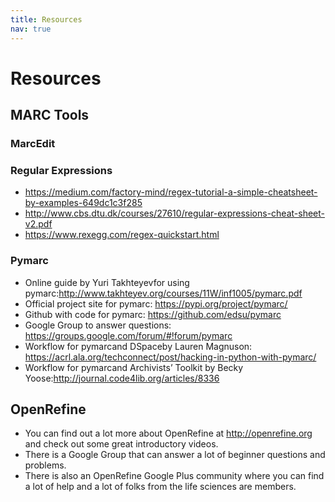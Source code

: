 ```yaml
---
title: Resources
nav: true
---
```


# Resources

## MARC Tools
### MarcEdit

### Regular Expressions
* https://medium.com/factory-mind/regex-tutorial-a-simple-cheatsheet-by-examples-649dc1c3f285
* http://www.cbs.dtu.dk/courses/27610/regular-expressions-cheat-sheet-v2.pdf
* https://www.rexegg.com/regex-quickstart.html

### Pymarc
* Online guide by Yuri Takhteyevfor using pymarc:http://www.takhteyev.org/courses/11W/inf1005/pymarc.pdf
* Official project site for pymarc: https://pypi.org/project/pymarc/
* Github with code for pymarc: https://github.com/edsu/pymarc
* Google Group to answer questions: https://groups.google.com/forum/#!forum/pymarc
* Workflow for pymarcand DSpaceby Lauren Magnuson: https://acrl.ala.org/techconnect/post/hacking-in-python-with-pymarc/
* Workflow for pymarcand Archivists’ Toolkit by Becky Yoose:http://journal.code4lib.org/articles/8336

## OpenRefine
* You can find out a lot more about OpenRefine at http://openrefine.org and check out some great introductory videos.
* There is a Google Group that can answer a lot of beginner questions and problems.
* There is also an OpenRefine Google Plus community where you can find a lot of help and a lot of folks from the life sciences are members.
